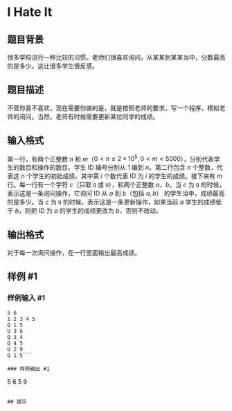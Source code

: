 # I Hate It

## 题目背景

很多学校流行一种比较的习惯。老师们很喜欢询问，从某某到某某当中，分数最高的是多少。这让很多学生很反感。


## 题目描述

不管你喜不喜欢，现在需要你做的是，就是按照老师的要求，写一个程序，模拟老师的询问。当然，老师有时候需要更新某位同学的成绩。


## 输入格式

第一行，有两个正整数 $n$ 和 $m$（$0<n \le 2\times 10^5,0<m<5000$），分别代表学生的数目和操作的数目。学生 ID 编号分别从 $1$ 编到 $n$。第二行包含 $n$ 个整数，代表这 $n$ 个学生的初始成绩，其中第 $i$ 个数代表 ID 为 $i$ 的学生的成绩。接下来有 $m$ 行。每一行有一个字符 $c$（只取 `Q` 或 `U`），和两个正整数 $a$，$b$。当 $c$ 为 `Q` 的时候，表示这是一条询问操作，它询问 ID 从 $a$ 到 $b$（包括 $a,b$） 的学生当中，成绩最高的是多少。当 $c$ 为 `U` 的时候，表示这是一条更新操作，如果当前 $a$ 学生的成绩低于 $b$，则把 ID 为 $a$ 的学生的成绩更改为 $b$，否则不改动。

## 输出格式

对于每一次询问操作，在一行里面输出最高成绩。


## 样例 #1

### 样例输入 #1
```
5 6
1 2 3 4 5
Q 1 5
U 3 6
Q 3 4
Q 4 5
U 2 9
Q 1 5```

### 样例输出 #1

```
5
6
5
9
```

## 提示


